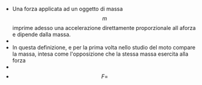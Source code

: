 - Una forza applicata ad un oggetto di massa $$m$$ imprime adesso una accelerazione direttamente proporzionale all aforza e dipende dalla massa.
-
- In questa definizione, e per la prima volta nello studio del moto compare la massa, intesa come l'opposizione che la stessa massa esercita alla forza
-
- $$F=$$